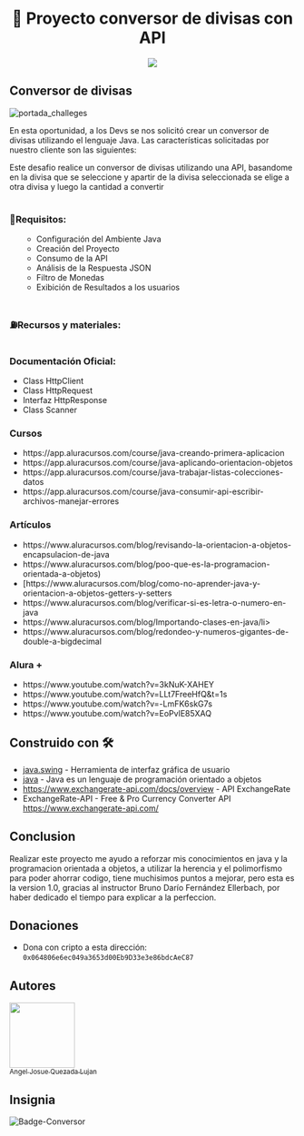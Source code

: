 <h1 align="center"> 💱 Proyecto conversor de divisas con API </h1>


  <p align="center">
   <img src="https://img.shields.io/badge/STATUS-EN%20DESAROLLO-green">
   </p>

<h2 font-style: italic> Conversor de divisas </h2>

![portada_challeges](https://github.com/Josuequezada17/Proyecto_Conversor/assets/83832151/03fcc2e0-e2c9-419d-bf78-a3d7a865c9d4)

<p>En esta oportunidad, a los Devs se nos solicitó crear un conversor de divisas utilizando el lenguaje Java. Las características solicitadas por 
  nuestro cliente son las siguientes:</p>
  
<p>Este desafio realice un conversor de divisas utilizando una API, basandome en la divisa que se seleccione y apartir de la divisa seleccionada se elige a 
otra divisa y luego la cantidad a convertir</p>

# <h3>📄Requisitos:</h3>
<ul>
      <ul>
    <li><a >Configuración del Ambiente Java</a></li>
    <li><a >Creación del Proyecto</a></li>
    <li><a >Consumo de la API</a></li>
    <li><a >Análisis de la Respuesta JSON</a></li>
    <li><a >Filtro de Monedas</a></li>
    <li><a >Exibición de Resultados a los usuarios</a></li>
</ul>

</ul>

# <h3>⛽Recursos y materiales:</h3>

# <h3> Documentación Oficial: </h3>
<ul>
<li>Class HttpClient</li>
<li>Class HttpRequest</li>
<li>Interfaz HttpResponse</li>
<li>Class Scanner</li>
</ul>

<h3>Cursos</h3> 
<ul>
  <li>https://app.aluracursos.com/course/java-creando-primera-aplicacion </li>
  <li>https://app.aluracursos.com/course/java-aplicando-orientacion-objetos</li>
  <li>https://app.aluracursos.com/course/java-trabajar-listas-colecciones-datos </li>
  <li>https://app.aluracursos.com/course/java-consumir-api-escribir-archivos-manejar-errores </li>
 </ul>


<h3>Artículos</h3>

<ul>
  <li>https://www.aluracursos.com/blog/revisando-la-orientacion-a-objetos-encapsulacion-de-java</li>
  <li>https://www.aluracursos.com/blog/poo-que-es-la-programacion-orientada-a-objetos)</li>
  <li>[https://www.aluracursos.com/blog/como-no-aprender-java-y-orientacion-a-objetos-getters-y-setters</li>
  <li>https://www.aluracursos.com/blog/verificar-si-es-letra-o-numero-en-java</li> 
  <li>https://www.aluracursos.com/blog/Importando-clases-en-java/li>
  <li>https://www.aluracursos.com/blog/redondeo-y-numeros-gigantes-de-double-a-bigdecimal</li>
</ul>

<h3>Alura +</h3>

<ul>
  <li>https://www.youtube.com/watch?v=3kNuK-XAHEY </li>
  <li>https://www.youtube.com/watch?v=LLt7FreeHfQ&t=1s </li>
  <li>https://www.youtube.com/watch?v=-LmFK6skG7s </li>
  <li>https://www.youtube.com/watch?v=EoPvlE85XAQ </li>
  
</ul>

## Construido con 🛠️

* [java.swing](https://docs.oracle.com/javase/8/docs/api/javax/swing/package-summary.html) - Herramienta de interfaz gráfica de usuario
* [java](https://www.java.com/es/) - Java es un lenguaje de programación orientado a objetos
* https://www.exchangerate-api.com/docs/overview - API ExchangeRate
*  ExchangeRate-API - Free & Pro Currency Converter API https://www.exchangerate-api.com/

## Conclusion

<p>Realizar este proyecto me ayudo a reforzar mis conocimientos en java y la programacion orientada a objetos, a utilizar la herencia y el 
  polimorfismo para poder ahorrar codigo, tiene muchisimos puntos a mejorar, pero esta es la version 1.0, gracias al instructor Bruno Darío Fernández Ellerbach,
  por haber dedicado el tiempo para explicar a la perfeccion. 
</p>

## Donaciones

* Dona con cripto a esta dirección: `0x064806e6ec049a3653d00Eb9D33e3e86bdcAeC87`

## Autores

[<img src="https://avatars.githubusercontent.com/u/83832151?v=4" width=115><br><sub>Angel Josue Quezada Lujan</sub>](https://github.com/Josuequezada17) 

## Insignia
![Badge-Conversor](https://github.com/user-attachments/assets/0587ea62-97d3-4211-8957-fbf0f093ca17)


